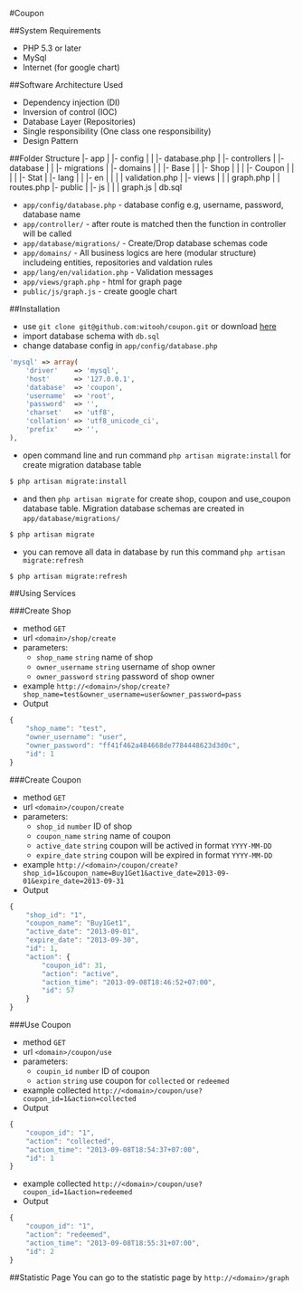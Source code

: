 #Coupon


##System Requirements
- PHP 5.3 or later
- MySql
- Internet (for google chart)

##Software Architecture Used
- Dependency injection (DI)
- Inversion of control (IOC)
- Database Layer (Repositories)
- Single responsibility (One class one responsibility)
- Design Pattern

##Folder Structure
    |- app
    |  |- config
    |  |  |- database.php
    |  |- controllers
    |  |- database
    |  |  |- migrations
    |  |- domains
    |  |  |- Base
    |  |  |- Shop
    |  |  |  |- Coupon
    |  |  |  |  |- Stat
    |  |- lang
    |  |  |- en
    |  |  |  | validation.php
    |  |- views
    |  |  | graph.php
    |  | routes.php
    |- public
    |  |- js
    |  |  | graph.js
    | db.sql
    
- `app/config/database.php` - database config e.g, username, password, database name
- `app/controller/` - after route is matched then the function in controller will be called
- `app/database/migrations/` - Create/Drop database schemas code
- `app/domains/` - All business logics are here (modular structure) includeing entities, repositories and valdation rules
- `app/lang/en/validation.php` - Validation messages
- `app/views/graph.php` - html for graph page
- `public/js/graph.js` - create google chart

##Installation
- use `git clone git@github.com:witooh/coupon.git` or download [here](https://github.com/witooh/coupon/archive/master.zip)
- import database schema with `db.sql`
- change database config in `app/config/database.php`

```php
'mysql' => array(
    'driver'    => 'mysql',
    'host'      => '127.0.0.1',
    'database'  => 'coupon',
    'username'  => 'root',
    'password'  => '',
    'charset'   => 'utf8',
    'collation' => 'utf8_unicode_ci',
    'prefix'    => '',
),
```
    
- open command line and run command `php artisan migrate:install` for create migration database table
```sh    
$ php artisan migrate:install
```
- and then `php artisan migrate` for create shop, coupon and use_coupon database table. Migration database schemas are created in `app/database/migrations/`
```sh
$ php artisan migrate
```
- you can remove all data in database by run this command `php artisan migrate:refresh`
```sh
$ php artisan migrate:refresh
```

##Using Services

###Create Shop
- method `GET`
- url `<domain>/shop/create`
- parameters:
    - `shop_name` `string` name of shop
    - `owner_username` `string` username of shop owner
    - `owner_password` `string` password of shop owner
- example `http://<domain>/shop/create?shop_name=test&owner_username=user&owner_password=pass`
- Output

```js
{
    "shop_name": "test",
    "owner_username": "user",
    "owner_password": "ff41f462a484668de7784448623d3d0c",
    "id": 1
}
```
    

###Create Coupon
- method `GET`
- url `<domain>/coupon/create`
- parameters:
    - `shop_id` `number` ID of shop
    - `coupon_name` `string` name of coupon
    - `active_date` `string` coupon will be actived in format `YYYY-MM-DD`
    - `expire_date` `string` coupon will be expired in format `YYYY-MM-DD`
- example `http://<domain>/coupon/create?shop_id=1&coupon_name=Buy1Get1&active_date=2013-09-01&expire_date=2013-09-31`
- Output

```js
{
    "shop_id": "1",
    "coupon_name": "Buy1Get1",
    "active_date": "2013-09-01",
    "expire_date": "2013-09-30",
    "id": 1,
    "action": {
        "coupon_id": 31,
        "action": "active",
        "action_time": "2013-09-08T18:46:52+07:00",
        "id": 57
    }
}
```

###Use Coupon
- method `GET`
- url `<domain>/coupon/use`
- parameters:
    - `coupin_id` `number` ID of coupon
    - `action` `string` use coupon for `collected` or `redeemed`
- example collected `http://<domain>/coupon/use?coupon_id=1&action=collected`
- Output

```js
{
    "coupon_id": "1",
    "action": "collected",
    "action_time": "2013-09-08T18:54:37+07:00",
    "id": 1
}
```
- example collected `http://<domain>/coupon/use?coupon_id=1&action=redeemed`
- Output

```js
{
    "coupon_id": "1",
    "action": "redeemed",
    "action_time": "2013-09-08T18:55:31+07:00",
    "id": 2
}
```

##Statistic Page
You can go to the statistic page by `http://<domain>/graph`
